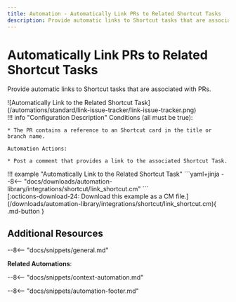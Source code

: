 ```yaml
---
title: Automation - Automatically Link PRs to Related Shortcut Tasks
description: Provide automatic links to Shortcut tasks that are associated with PRs.
---
```

# Automatically Link PRs to Related Shortcut Tasks
<!-- --8<-- [start:example]-->
Provide automatic links to Shortcut tasks that are associated with PRs.

<div class="automationImage" markdown="1">
![Automatically Link to the Related Shortcut Task](/automations/standard/link-issue-tracker/link-issue-tracker.png)
</div>
<div class="automationDescription" markdown="1">
!!! info "Configuration Description"
    Conditions (all must be true):

    * The PR contains a reference to an Shortcut card in the title or branch name.

    Automation Actions:

    * Post a comment that provides a link to the associated Shortcut Task.

</div>
<div class="automationExample" markdown="1">
!!! example "Automatically Link to the Related Shortcut Task"
    ```yaml+jinja
    --8<-- "docs/downloads/automation-library/integrations/shortcut/link_shortcut.cm"
    ```
    <div class="result" markdown>
      <span>
      [:octicons-download-24: Download this example as a CM file.](/downloads/automation-library/integrations/shortcut/link_shortcut.cm){ .md-button }
      </span>
    </div>
</div>
<!-- --8<-- [end:example]-->

## Additional Resources

--8<-- "docs/snippets/general.md"

**Related Automations**:

--8<-- "docs/snippets/context-automation.md"

--8<-- "docs/snippets/automation-footer.md"